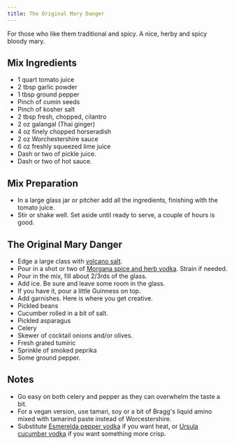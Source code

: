 ```yaml
---
title: The Original Mary Danger
---
```


For those who like them traditional and spicy. A nice, herby and spicy bloody mary.

Mix Ingredients
-----------

* 1 quart tomato juice
* 2 tbsp garlic powder
* 1 tbsp ground pepper
* Pinch of cumin seeds
* Pinch of kosher salt
* 2 tbsp fresh, chopped, cilantro
* 2 oz galangal (Thai ginger)
* 4 oz finely chopped horseradish
* 2 oz Worchestershire sauce
* 6 oz freshly squeezed lime juice
* Dash or two of pickle juice.
* Dash or two of hot sauce.

Mix Preparation
-----------
* In a large glass jar or pitcher add all the ingredients, finishing with the tomato juice.
* Stir or shake well. Set aside until ready to serve, a couple of hours is good.

The Original Mary Danger
-----------

* Edge a large class with [volcano salt](http://www.the-mason-jar.com/the-mason-jar/recipes/extras/garnishes/volcano-salt.html).
* Pour in a shot or two of [Morgana spice and herb vodka](http://www.the-mason-jar.com/the-mason-jar/recipes/infusions/vodka/morgana.html). Strain if needed.
* Pour in the mix, fill about 2/3rds of the glass.
* Add ice. Be sure and leave some room in the glass.
* If you have it, pour a little Guinness on top.
* Add garnishes. Here is where you get creative.
 * Pickled beans
 * Cucumber rolled in a bit of salt.
 * Pickled asparagus
 * Celery
 * Skewer of cocktail onions and/or olives.
 * Fresh grated tumiric
 * Sprinkle of smoked peprika
 * Some ground pepper.


Notes
-----------

* Go easy on both celery and pepper as they can overwhelm the taste a bit.
* For a vegan version, use tamari, soy or a bit of Bragg's liquid amino mixed with tamarind paste instead of Worcestershire.
* Substitute [Esmerelda pepper vodka](http://www.the-mason-jar.com/the-mason-jar/recipes/infusions/vodka/esmerelda.html) if you want heat, or [Ursula cucumber vodka](http://www.the-mason-jar.com/the-mason-jar/recipes/infusions/vodka/ursula.html) if you want something more crisp.
